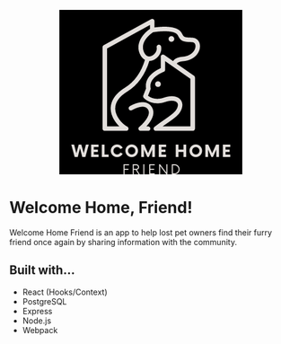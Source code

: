<p align="center"><img src="./client/images/logo.png" style="filter: invert();" alt="Welcome Home Friend" /></p>

# Welcome Home, Friend!

Welcome Home Friend is an app to help lost pet owners find their furry friend once again by sharing information with the community.

## Built with...
- React (Hooks/Context)
- PostgreSQL
- Express
- Node.js
- Webpack
